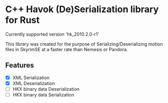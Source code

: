 # C++ Havok (De)Serialization library for Rust

Currently supported version 'hk_2010.2.0-r1'

This library was created for the purpose of Serializing/Deserializing motion
files in SkyrimSE at a faster rate than Nemesis or Pandora.

## Features

- [x] XML Serialization
- [x] XML Deserialization
- [ ] HKX binary data Deserialization
- [ ] HKX binary data Serialization
